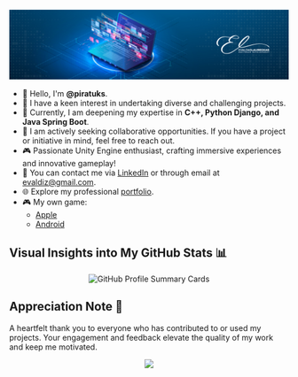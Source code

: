 ![Piratuks](https://github.com/piratuks/piratuks/blob/main/header.jpeg?raw=true)

- 👋 Hello, I'm <b>@piratuks</b>.
- 👀 I have a keen interest in undertaking diverse and challenging projects.
- 🌱 Currently, I am deepening my expertise in <b>C++, Python Django, and Java Spring Boot</b>.
- 💼 I am actively seeking collaborative opportunities. If you have a project or initiative in mind, feel free to reach out.
- 🎮 Passionate Unity Engine enthusiast, crafting immersive experiences and innovative gameplay!
- 📧 You can contact me via [LinkedIn](https://www.linkedin.com/in/evaldas123456/) or through email at evaldiz@gmail.com.
- 🌐 Explore my professional [portfolio](https://piratuks.com).
- 🎮 My own game:
  - [Apple](https://apps.apple.com/app/super-animals-no-wifi/id6740871343)
  - [Android](https://play.google.com/store/apps/details?id=com.piratuks.superanimals)
 
## Visual Insights into My GitHub Stats 📊
<div align="center">
 <!-- 
  <img src="https://github-readme-stats.vercel.app/api/top-langs/?username=piratuks&theme=midnight-purple&layout=compact&hide_border=true&bg_color=0D1117&text_color=ffffff&title_color=F85D7F" alt="Most Used Languages">
  -->

  <img src="https://github-profile-summary-cards.vercel.app/api/cards/profile-details?username=piratuks&theme=solarized_dark&hide_border=true" alt="GitHub Profile Summary Cards">
</div>

## Appreciation Note 🙏
A heartfelt thank you to everyone who has contributed to or used my projects. Your engagement and feedback elevate the quality of my work and keep me motivated.

<div align="center">
    <img src="https://readme-typing-svg.herokuapp.com?font=Roboto+Slab&size=24&center=true&vCenter=true&width=300&lines=Thanks+for+stopping+by!;See+you+on+GitHub!">
</div>
